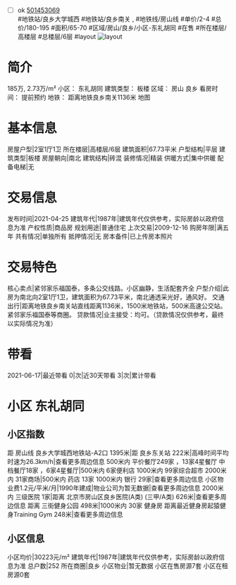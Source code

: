 - [ ] ok [501453069](https://bj.5i5j.com/ershoufang/501453069.html)  
 #地铁站/良乡大学城西 #地铁站/良乡南关 ,  #地铁线/房山线
#单价/2-4 #总价/180-195 #面积/65-70   #区域/房山/良乡/小区-东礼胡同 #在售 #所在楼层/高楼层 #总楼层/6层 #layout 
![layout](http://image2a.5i5j.com/scm/HOUSE_CUSTOMER/a8b45046aacb43eba3f2cc9113b5d7dc.jpg_P5.jpg) 
# 简介 
 185万,  2.73万/m² 
小区： 东礼胡同
建筑类型： 板楼
区域： 房山 良乡
看房时间： 提前预约
地铁： 距离地铁良乡南关1136米 地图
# 基本信息 
 房屋户型|2室1厅1卫
所在楼层|高楼层/6层
建筑面积|67.73平米
户型结构|平层
建筑类型|板楼
房屋朝向|南北
建筑结构|砖混
装修情况|精装
供暖方式|集中供暖
配备电梯|无
# 交易信息 
 发布时间|2021-04-25
建筑年代|1987年|建筑年代仅供参考，实际房龄以政府信息为准
产权性质|商品房
规划用途|普通住宅
上次交易|2009-12-16
购房年限|满五年
共有情况|单独所有
抵押情况|无
房本备件|已上传房本照片
# 交易特色 
 核心卖点|紧邻家乐福国泰，多条公交线路。小区幽静，生活配套齐全
户型介绍|此房为南北向2室1厅1卫，建筑面积为67.73平米，南北通透采光好，通风好。
交通出行|距离地铁良乡南关站直线距离1136米，1500米地铁站，500米高速公交站。紧邻家乐福国泰等商圈。
贷款情况|业主接受：均可。（贷款情况仅供参考，最终以实际情况为准）
# 带看 
 2021-06-17|最近带看	 0|次|近30天带看	 3|次|累计带看
# 小区 东礼胡同
## 小区指数 
 距 房山线 良乡大学城西地铁站-A2口 1395米|距 良乡东关站 222米|高峰时间平均时速为26.3km/h|查看更多周边信息
500米内 平价餐厅249家 ，13家4星餐厅
中档餐厅18家 ，6家4星餐厅|500米内 6家便利店
1000米内 99家综合超市
2000米内 31家商场|500米内 药店 13家
1000米内 银行 29家|查看更多周边信息
小区物业费1.2元/平米/月|1990年建成|物业公司为暂无数据|查看更多周边信息
2000米内 三级医院 1家|距离 北京市房山区良乡医院(A类) (三甲/A类) 626米|查看更多周边信息
距离 三街健身公园 498米|1000米内 30家 健身房
距离最近健身房起猿健身Training Gym 248米|查看更多周边信息
## 小区信息 
 小区均价|30223元/m²
建筑年代|1987年|建筑年代仅供参考，实际房龄以政府信息为准
总户数|252
所在商圈|良乡
小区物业|暂无数据
小区在售房源7套
小区在租房源0套
